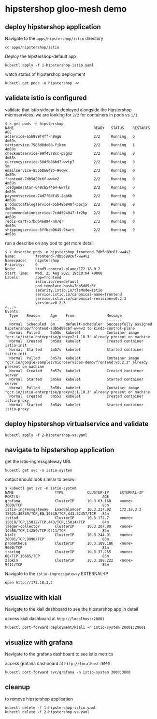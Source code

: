 # hipstershop gloo-mesh demo

## deploy hipstershop application
Navigate to the `apps/hipstershop/istio` directory
```
cd apps/hipstershop/istio
```

Deploy the hipstershop-default app
```
kubectl apply -f 1-hipstershop-istio.yaml
```

watch status of hipstershop deployment
```
kubectl get pods -n hipstershop -w
```

## validate istio is configured
validate that istio sidecar is deployed alongside the hipstershop microservices. we are looking for `2/2` for containers in pods vs `1/1`
```
$ k get pods -n hipstershop
NAME                                     READY   STATUS    RESTARTS   AGE
adservice-65b989f4ff-h8ng6               2/2     Running   0          4m59s
cartservice-7985d8dc68-fjkzm             2/2     Running   1          4m59s
checkoutservice-99f4578cc-p5gm2          2/2     Running   0          4m58s
currencyservice-58dfb86bd7-wvtp7         2/2     Running   0          5m
emailservice-855b866485-9vqwx            2/2     Running   0          4m59s
frontend-7db5d89c6f-ww4v2                2/2     Running   0          4m59s
loadgenerator-649cb54464-6wrls           2/2     Running   0          4m59s
paymentservice-74d7f6df45-2qb6b          2/2     Running   0          4m59s
productcatalogservice-55b48b848f-ppcj5   2/2     Running   0          4m59s
recommendationservice-7cdd594947-fr2hp   2/2     Running   0          4m59s
redis-cart-57bd646894-mn7qr              2/2     Running   0          4m59s
shippingservice-5ffbcb9645-9kwrt         2/2     Running   0          4m58s
```

run a describe on any pod to get more detail
```
$ k describe pods -n hipstershop frontend-7db5d89c6f-ww4v2
Name:         frontend-7db5d89c6f-ww4v2
Namespace:    hipstershop
Priority:     0
Node:         kind3-control-plane/172.18.0.2
Start Time:   Wed, 25 Aug 2021 19:18:04 +0000
Labels:       app=frontend
              istio.io/rev=default
              pod-template-hash=7db5d89c6f
              security.istio.io/tlsMode=istio
              service.istio.io/canonical-name=frontend
              service.istio.io/canonical-revision=v0.2.3
              version=v0.2.3
<...>
Events:
  Type    Reason     Age    From               Message
  ----    ------     ----   ----               -------
  Normal  Scheduled  6m     default-scheduler  Successfully assigned hipstershop/frontend-7db5d89c6f-ww4v2 to kind3-control-plane
  Normal  Pulled     5m58s  kubelet            Container image "gcr.io/istio-enterprise/proxyv2:1.10.3" already present on machine
  Normal  Created    5m58s  kubelet            Created container istio-init
  Normal  Started    5m57s  kubelet            Started container istio-init
  Normal  Pulled     5m57s  kubelet            Container image "gcr.io/google-samples/microservices-demo/frontend:v0.2.3" already present on machine
  Normal  Created    5m57s  kubelet            Created container server
  Normal  Started    5m56s  kubelet            Started container server
  Normal  Pulled     5m56s  kubelet            Container image "gcr.io/istio-enterprise/proxyv2:1.10.3" already present on machine
  Normal  Created    5m55s  kubelet            Created container istio-proxy
  Normal  Started    5m54s  kubelet            Started container istio-proxy
```

## deploy hipstershop virtualservice and validate
```
kubectl apply -f 2-hipstershop-vs.yaml
```

## navigate to hipstershop application
get the istio-ingressgateway URL
```
kubectl get svc -n istio-system
```

output should look similar to below:
```
$ kubectl get svc -n istio-system
NAME                   TYPE           CLUSTER-IP     EXTERNAL-IP   PORT(S)                                      AGE
grafana                ClusterIP      10.3.63.168    <none>        3000/TCP                                     83m
istio-ingressgateway   LoadBalancer   10.3.217.92    172.18.3.3    15021:30839/TCP,80:30530/TCP,443:32457/TCP   84m
istiod                 ClusterIP      10.3.172.7     <none>        15010/TCP,15012/TCP,443/TCP,15014/TCP        84m
jaeger-collector       ClusterIP      10.3.207.80    <none>        14268/TCP,14250/TCP,9411/TCP                 83m
kiali                  ClusterIP      10.3.244.91    <none>        20001/TCP,9090/TCP                           83m
prometheus             ClusterIP      10.3.109.186   <none>        9090/TCP                                     83m
tracing                ClusterIP      10.3.37.255    <none>        80/TCP,16685/TCP                             83m
zipkin                 ClusterIP      10.3.188.222   <none>        9411/TCP                                     83m
```

Navigate to the `istio-ingressgateway` EXTERNAL-IP
```
open http://172.18.3.3
```

## visualize with kiali
Navigate to the kiali dashboard to see the hipstershop app in detail

access kiali dashboard at `http://localhost:20001`
```
kubectl port-forward deployment/kiali -n istio-system 20001:20001
```

## visualize with grafana
Navigate to the grafana dashboard to see istio metrics

access grafana dashboard at `http://localhost:3000`
```
kubectl port-forward svc/grafana -n istio-system 3000:3000
```

## cleanup
to remove hipstershop application
```
kubectl delete -f 1-hipstershop-istio.yaml
kubectl delete -f 2-hipstershop-vs.yaml
```
